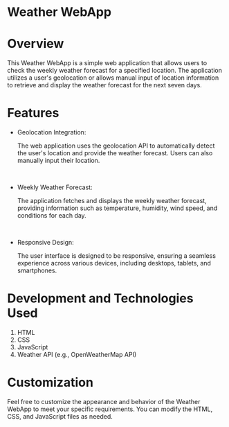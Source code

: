 Weather WebApp
===============
# Overview
<p>This Weather WebApp is a simple web application that allows users to check the weekly weather forecast for a specified location. The application utilizes a user's geolocation or allows manual input of location information to retrieve and display the weather forecast for the next seven days.</p>

# Features
+ Geolocation Integration: <p>The web application uses the geolocation API to automatically detect the user's location and provide the weather forecast. Users can also manually input their location.</p><br>

+ Weekly Weather Forecast: <p>The application fetches and displays the weekly weather forecast, providing information such as temperature, humidity, wind speed, and conditions for each day.</p><br>

+ Responsive Design: <p>The user interface is designed to be responsive, ensuring a seamless experience across various devices, including desktops, tablets, and smartphones.</p>

# Development and Technologies Used
1) HTML
2) CSS
3) JavaScript
4) Weather API (e.g., OpenWeatherMap API)

# Customization
<p>Feel free to customize the appearance and behavior of the Weather WebApp to meet your specific requirements. You can modify the HTML, CSS, and JavaScript files as needed.</p>